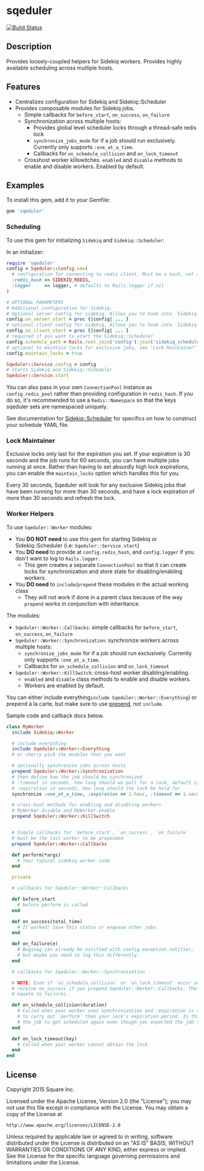 # sqeduler

[![Build Status](https://travis-ci.org/square/sqeduler.svg?branch=master)](https://travis-ci.org/square/sqeduler)

## Description

Provides loosely-coupled helpers for Sidekiq workers. Provides highly available scheduling across multiple hosts.

## Features

* Centralizes configuration for Sidekiq and Sidekiq::Scheduler
* Provides composable modules for Sidekiq jobs.
  * Simple callbacks for `before_start`, `on_success`, `on_failure`
  * Synchronization across multiple hosts:
    * Provides global level scheduler locks through a thread-safe redis lock
    * `synchronize_jobs_mode` for if a job should run exclusively. Currently only supports `:one_at_a_time`.
    * Callbacks for `on_schedule_collision` and `on_lock_timeout`
  * Crosshost worker killswitches. `enabled` and `disable` methods to enable and disable workers. Enabled by default.

## Examples

To install this gem, add it to your Gemfile:

```ruby
gem 'sqeduler'
```

### Scheduling

To use this gem for initializing `Sidekiq` and `Sidekiq::Scheduler`:

In an initializer:

```ruby
require 'sqeduler'
config = Sqeduler::Config.new(
  # configuration for connecting to redis client. Must be a hash, not a `ConnectionPool`.
  :redis_hash => SIDEKIQ_REDIS,
  :logger     => logger, # defaults to Rails.logger if nil
)

# OPTIONAL PARAMETERS
# Additional configuration for Sidekiq.
# Optional server config for sidekiq. Allows you to hook into `Sidekiq.configure_server`
config.on_server_start = proc {|config| ... }
# optional client config for sidekiq. Allows you to hook into `Sidekiq.configure_client`
config.on_client_start = proc {|config| ... }
# required if you want to start the Sidekiq::Scheduler
config.schedule_path = Rails.root.join('config').join('sidekiq_schedule.yml')
# optional to maintain locks for exclusive jobs, see "Lock Maintainer" below
config.maintain_locks = true

Sqeduler::Service.config = config
# Starts Sidekiq and Sidekiq::Scheduler
Sqeduler::Service.start
```

You can also pass in your own `ConnectionPool` instance as `config.redis_pool` rather than providing configuration in `redis_hash`. If you do so, it's recommended to use a `Redis::Namespace` so that the keys sqeduler sets are namespaced uniquely.

See documentation for [Sidekiq::Scheduler](https://github.com/Moove-it/sidekiq-scheduler#scheduled-jobs-recurring-jobs)
for specifics on how to construct your schedule YAML file.

### Lock Maintainer

Exclusive locks only last for the expiration you set. If your expiration is 30 seconds and the job runs for 60 seconds, you can have multiple jobs running at once. Rather than having to set absurdly high lock expirations, you can enable the `maintain_locks` option which handles this for you.

Every 30 seconds, Sqeduler will look for any exclusive Sidekiq jobs that have been running for more than 30 seconds, and have a lock expiration of more than 30 seconds and refresh the lock.

### Worker Helpers

To use `Sqeduler::Worker` modules:
* You **DO NOT need** to use this gem for starting Sidekiq or Sidekiq::Scheduler (i.e: `Sqeduler::Service.start`)
* You **DO need** to provide at `config.redis_hash`, and `config.logger` if you don't want to log to `Rails.logger`.
  * This gem creates a separate `ConnectionPool` so that it can create locks for synchronization and store state for disabling/enabling workers.
* You **DO need** to `include`/`prepend` these modules in the actual working class
  * They will not work if done in a parent class because of the way `prepend` works in conjunction with inheritance.

The modules:

* `Sqeduler::Worker::Callbacks`: simple callbacks for `before_start`, `on_success`, `on_failure`
* `Sqeduler::Worker::Synchronization`: synchronize workers across multiple hosts:
  * `synchronize_jobs_mode` for if a job should run exclusively. Currently only supports `:one_at_a_time`.
  * Callbacks for `on_schedule_collision` and `on_lock_timeout`
* `Sqeduler::Worker::KillSwitch`: cross-host worker disabling/enabling.
  * `enabled` and `disable` class methods to enable and disable workers.
  * Workers are enabled by default.

You can either include everything`include Sqeduler::Worker::Everything`) or prepend à la carte, but make sure to
use [prepend](http://ruby-doc.org/core-2.0.0/Module.html#method-i-prepend), not `include`.

Sample code and callback docs below.

```ruby
class MyWorker
  include Sidekiq::Worker

  # include everything
  include Sqeduler::Worker::Everything
  # or cherry pick the modules that you want

  # optionally synchronize jobs across hosts
  prepend Sqeduler::Worker::Synchronization
  # then define how the job should be synchronized
  # :timeout in seconds, how long should we poll for a lock, default is 5
  # :expiration in seconds, how long should the lock be held for
  synchronize :one_at_a_time, :expiration => 1.hour, :timeout => 1.second

  # cross-host methods for enabling and disabling workers
  # MyWorker.disable and MyWorker.enable
  prepend Sqeduler::Worker::KillSwitch


  # Simple callbacks for `before_start`, `on_success`, `on_failure`
  # must be the last worker to be prepended
  prepend Sqeduler::Worker::Callbacks

  def perform(*args)
    # Your typical sidekiq worker code
  end

  private

  # callbacks for Sqeduler::Worker::Callbacks

  def before_start
    # before perform is called
  end

  def on_success(total_time)
    # It worked! Save this status or enqueue other jobs.
  end

  def on_failure(e)
    # Bugsnag can already be notified with config.exception_notifier,
    # but maybe you need to log this differently.
  end

  # callbacks for Sqeduler::Worker::Synchronization

  # NOTE: Even if `on_schedule_collision` or `on_lock_timeout` occur your job will still
  # receive on_success if you prepend Sqeduler::Worker::Callbacks. These events do not
  # equate to failures.

  def on_schedule_collision(duration)
    # Called when your worker uses synchronization and :expiration is too low, i.e. it took longer
    # to carry out `perform` then your lock's expiration period. In this situation, it's possible for
    # the job to get scheduled again even though you expected the job to run exclusively.
  end

  def on_lock_timeout(key)
    # Called when your worker cannot obtain the lock.
  end
end
```

## License

Copyright 2015 Square Inc.

Licensed under the Apache License, Version 2.0 (the "License");
you may not use this file except in compliance with the License.
You may obtain a copy of the License at

    http://www.apache.org/licenses/LICENSE-2.0

Unless required by applicable law or agreed to in writing, software
distributed under the License is distributed on an "AS IS" BASIS,
WITHOUT WARRANTIES OR CONDITIONS OF ANY KIND, either express or implied.
See the License for the specific language governing permissions and
limitations under the License.


